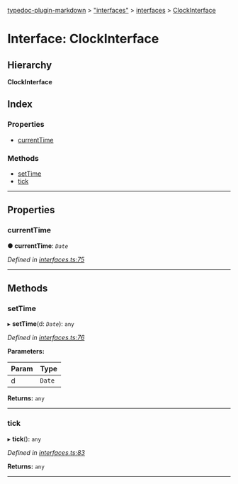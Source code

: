 [typedoc-plugin-markdown](../README.md) > ["interfaces"](../modules/_interfaces_.md) > [interfaces](../modules/_interfaces_.interfaces.md) > [ClockInterface](../interfaces/_interfaces_.interfaces.clockinterface.md)

# Interface: ClockInterface

## Hierarchy

**ClockInterface**

## Index

### Properties

* [currentTime](_interfaces_.interfaces.clockinterface.md#currenttime)

### Methods

* [setTime](_interfaces_.interfaces.clockinterface.md#settime)
* [tick](_interfaces_.interfaces.clockinterface.md#tick)

---

## Properties

<a id="currenttime"></a>

###  currentTime

**●  currentTime**:  *`Date`* 

*Defined in [interfaces.ts:75](https://github.com/tgreyjs/typedoc-plugin-markdown/blob/master/test/src/interfaces.ts#L75)*

___

## Methods

<a id="settime"></a>

###  setTime

▸ **setTime**(d: *`Date`*): `any`

*Defined in [interfaces.ts:76](https://github.com/tgreyjs/typedoc-plugin-markdown/blob/master/test/src/interfaces.ts#L76)*

**Parameters:**

| Param | Type |
| ------ | ------ |
| d | `Date` | 

**Returns:** `any`

___

<a id="tick"></a>

###  tick

▸ **tick**(): `any`

*Defined in [interfaces.ts:83](https://github.com/tgreyjs/typedoc-plugin-markdown/blob/master/test/src/interfaces.ts#L83)*

**Returns:** `any`

___

